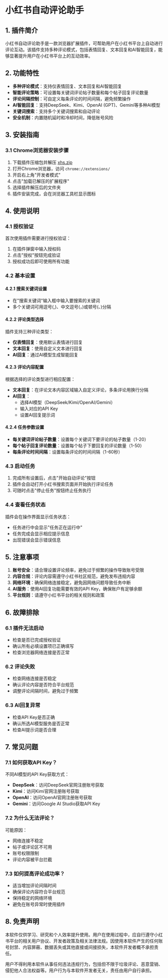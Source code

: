 # 小红书自动评论助手

## 1. 插件简介

小红书自动评论助手是一款浏览器扩展插件，可帮助用户在小红书平台上自动进行评论互动。该插件支持多种评论模式，包括表情回复、文本回复和AI智能回复，能够显著提升用户在小红书平台上的互动效率。

## 2. 功能特性

- **多种评论模式**：支持仅表情回复、文本回复和AI智能回复
- **智能评论策略**：可设置每关键词评论帖子数量和每个帖子回复评论数量
- **评论间隔控制**：可自定义每条评论的时间间隔，避免频繁操作
- **AI智能回复**：支持DeepSeek、Kimi、OpenAI (GPT)、Gemini等多种AI模型
- **关键词搜索**：支持多个关键词搜索和自动评论
- **安全机制**：内置随机延时和冷却时间，降低账号风险

## 3. 安装指南

### 3.1 Chrome浏览器安装步骤

1. 下载插件压缩包并解压  [xhs.zip](https://blog.soundjourney.top/upload/xhs.zip)
2. 打开Chrome浏览器，访问 `chrome://extensions/`
3. 开启右上角"开发者模式"
4. 点击"加载已解压的扩展程序"
5. 选择插件解压后的文件夹
6. 插件安装完成，会在浏览器工具栏显示图标

## 4. 使用说明

### 4.1 授权验证

首次使用插件需要进行授权验证：
1. 在插件弹窗中输入授权码
2. 点击"授权"按钮完成验证
3. 授权成功后即可使用所有功能

### 4.2 基本设置

#### 4.2.1 搜索关键词设置
- 在"搜索关键词"输入框中输入要搜索的关键词
- 多个关键词可用逗号(,)、中文逗号(，)或顿号(、)分隔

#### 4.2.2 评论类型选择
插件支持三种评论类型：
- **仅表情回复**：使用默认表情进行回复
- **文本回复**：使用自定义文本进行回复
- **AI回复**：通过AI模型生成智能回复

#### 4.2.3 评论内容配置
根据选择的评论类型进行相应配置：
- **文本回复**：在评论文本内容区域输入自定义评论，多条评论用换行分隔
- **AI回复**：
  - 选择AI模型（DeepSeek/Kimi/OpenAI/Gemini）
  - 输入对应的API Key
  - 设置AI回复提示词

#### 4.2.4 任务参数设置
- **每关键词评论帖子数量**：设置每个关键词下要评论的帖子数量（1-20）
- **每个帖子回复评论数量**：设置每个帖子下要回复的评论数量（1-50）
- **每条评论时间间隔**：设置每条评论的时间间隔（1-60秒）

### 4.3 启动任务

1. 完成所有设置后，点击"开始自动评论"按钮
2. 插件会自动打开小红书搜索页面并开始执行评论任务
3. 可随时点击"停止任务"按钮终止任务执行

### 4.4 查看任务状态

插件会在操作界面显示任务状态：
- 任务进行中会显示"任务正在运行中"
- 任务完成会显示相应提示信息
- 出现错误会显示错误信息

## 5. 注意事项

1. **账号安全**：请合理设置评论频率，避免过于频繁的操作导致账号受限
2. **内容合规**：评论内容需遵守小红书社区规范，避免发布违规内容
3. **网络环境**：确保网络连接稳定，避免因网络问题导致任务中断
4. **AI服务**：使用AI回复功能需要有效的API Key，确保账户有足够余额
5. **平台规则**：请遵守小红书平台的相关规则和政策

## 6. 故障排除

### 6.1 插件无法启动
- 检查是否已完成授权验证
- 确认所有必填设置项已正确填写
- 检查浏览器网络连接是否正常

### 6.2 评论失败
- 检查网络连接是否稳定
- 确认评论内容是否符合平台规范
- 调整评论间隔时间，避免过于频繁

### 6.3 AI回复异常
- 检查API Key是否正确
- 确认所选AI模型服务是否正常
- 检查AI提示词是否合理

## 7. 常见问题

### 7.1 如何获取API Key？
不同AI模型的API Key获取方式：
- **DeepSeek**：访问DeepSeek官网注册账号获取
- **Kimi**：访问Kimi官网注册账号获取
- **OpenAI**：访问OpenAI官网注册账号获取
- **Gemini**：访问Google AI Studio获取API Key

### 7.2 为什么无法评论？
可能原因：
- 网络连接不稳定
- 帖子或评论区不可用
- 账号权限限制
- 评论内容被平台拦截

### 7.3 如何提高评论成功率？
- 适当增加评论间隔时间
- 确保评论内容符合平台规范
- 保持稳定的网络环境
- 避免在账号异常时使用插件

## 8. 免责声明

本软件仅供学习、研究和个人效率提升使用。用户在使用过程中，应自行遵守小红书平台的相关用户协议、开发者政策及相关法律法规。因使用本软件产生的任何账号封禁、内容屏蔽、数据丢失或其他直接或间接损失，本软件开发者概不承担责任。

用户不得利用本软件从事任何违法违规行为，包括但不限于垃圾评论、恶意营销、侵犯他人合法权益等。用户行为与本软件开发者无关，责任由用户自行承担。
